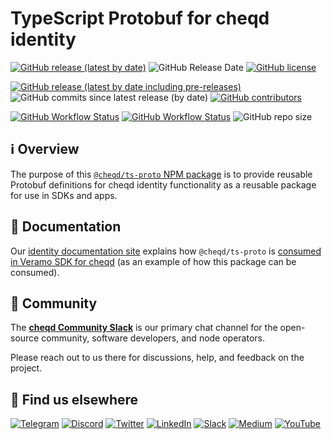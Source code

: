 # TypeScript Protobuf for cheqd identity

[![GitHub release (latest by date)](https://img.shields.io/github/v/release/cheqd/ts-proto?color=green&label=stable%20release&style=flat-square)](https://github.com/cheqd/ts-proto/releases/latest) ![GitHub Release Date](https://img.shields.io/github/release-date/cheqd/ts-proto?color=green&style=flat-square) [![GitHub license](https://img.shields.io/github/license/cheqd/ts-proto?color=blue&style=flat-square)](https://github.com/cheqd/ts-proto/blob/main/LICENSE)

[![GitHub release (latest by date including pre-releases)](https://img.shields.io/github/v/release/cheqd/ts-proto?include_prereleases&label=dev%20release&style=flat-square)](https://github.com/cheqd/ts-proto/releases/) ![GitHub commits since latest release (by date)](https://img.shields.io/github/commits-since/cheqd/ts-proto/latest?style=flat-square) [![GitHub contributors](https://img.shields.io/github/contributors/cheqd/ts-proto?label=contributors%20%E2%9D%A4%EF%B8%8F&style=flat-square)](https://github.com/cheqd/ts-proto/graphs/contributors)

[![GitHub Workflow Status](https://img.shields.io/github/actions/workflow/status/cheqd/ts-proto/dispatch.yml?label=workflows&style=flat-square)](https://github.com/cheqd/ts-proto/actions/workflows/dispatch.yml) [![GitHub Workflow Status](https://img.shields.io/github/actions/workflow/status/cheqd/ts-proto/codeql.yml?label=CodeQL&style=flat-square)](https://github.com/cheqd/ts-proto/actions/workflows/codeql.yml) ![GitHub repo size](https://img.shields.io/github/repo-size/cheqd/ts-proto?style=flat-square)

## ℹ️ Overview

The purpose of this [`@cheqd/ts-proto` NPM package](https://www.npmjs.com/package/@cheqd/ts-proto) is to provide reusable Protobuf definitions for cheqd identity functionality as a reusable package for use in SDKs and apps.

## 📖 Documentation

Our [identity documentation site](https://docs.cheqd.io/identity/) explains how `@cheqd/ts-proto` is [consumed in Veramo SDK for cheqd](https://docs.cheqd.io/identity/guides/sdk/veramo-sdk-for-cheqd) (as an example of how this package can be consumed).

## 💬 Community

The [**cheqd Community Slack**](http://cheqd.link/join-cheqd-slack) is our primary chat channel for the open-source community, software developers, and node operators.

Please reach out to us there for discussions, help, and feedback on the project.

## 🙋 Find us elsewhere

[![Telegram](https://img.shields.io/badge/Telegram-2CA5E0?style=for-the-badge\&logo=telegram\&logoColor=white)](https://t.me/cheqd) [![Discord](https://img.shields.io/badge/Discord-7289DA?style=for-the-badge\&logo=discord\&logoColor=white)](http://cheqd.link/discord-github) [![Twitter](https://img.shields.io/badge/Twitter-1DA1F2?style=for-the-badge\&logo=twitter\&logoColor=white)](https://twitter.com/intent/follow?screen\_name=cheqd\_io) [![LinkedIn](https://img.shields.io/badge/LinkedIn-0077B5?style=for-the-badge\&logo=linkedin\&logoColor=white)](http://cheqd.link/linkedin) [![Slack](https://img.shields.io/badge/Slack-4A154B?style=for-the-badge\&logo=slack\&logoColor=white)](http://cheqd.link/join-cheqd-slack) [![Medium](https://img.shields.io/badge/Medium-12100E?style=for-the-badge\&logo=medium\&logoColor=white)](https://blog.cheqd.io) [![YouTube](https://img.shields.io/badge/YouTube-FF0000?style=for-the-badge\&logo=youtube\&logoColor=white)](https://www.youtube.com/channel/UCBUGvvH6t3BAYo5u41hJPzw/)
